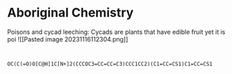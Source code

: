 # Aboriginal Chemistry
Poisons and cycad leeching:
Cycads are plants that have edible fruit yet it is poi
![[Pasted image 20231116112304.png]]
```smiles


OC(C(=O)O[C@H]1C[N+]2(CCCOC3=CC=CC=C3)CCC1CC2)(C1=CC=CS1)C1=CC=CS1
```

